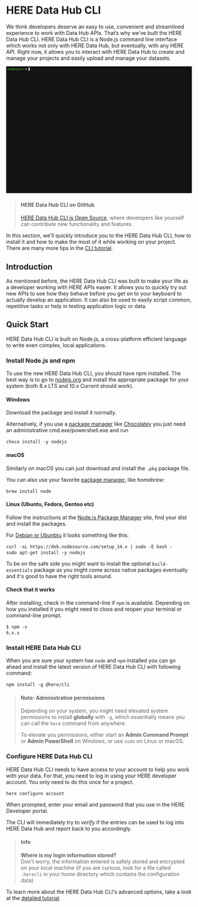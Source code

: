 # HERE Data Hub CLI

We think developers deserve an easy to use, convenient and streamlined experience to work with Data Hub APIs. That’s why we’ve built the HERE Data Hub CLI. HERE Data Hub CLI is a Node.js command line interface which works not only with HERE Data Hub, but eventually, with any HERE API. Right now, it allows you to interact with HERE Data Hub to create and manage your projects and easily upload and manage your datasets.

![cli-configure-show](images/gifs/cli-configure-show.gif)

> #### HERE Data Hub CLI on GitHub
>
>[HERE Data Hub CLI is Open Source](https://github.com/heremaps/here-cli), where developers like yourself can contribute new functionality and features.

In this section, we'll quickly introduce you to the HERE Data Hub CLI, how to install it and how to make the
most of it while working on your project. There are many more tips in the [CLI tutorial](https://developer.here.com/tutorials/using-the-xyz-cli/).

## Introduction

As mentioned before, the HERE Data Hub CLI was built to make your life as a developer working with HERE APIs
easier. It allows you to quickly try out new APIs to see how they behave before you get on to your
keyboard to actually develop an application. It can also be used to easily script common, repetitive
tasks or help in testing application logic or data.

## Quick Start

HERE Data Hub CLI is built on Node.js, a cross-platform efficient language to write even complex, local applications.

### Install Node.js and npm

To use the new HERE Data Hub CLI, you should have npm installed. The best way is to go to
[nodejs.org](https://nodejs.org/en/download/) and install the appropriate package for your
system (both 8.x LTS and 10.x Current should work).

#### Windows

Download the package and install it normally.

Alternatively, if you use a [package manager](https://nodejs.org/en/download/package-manager/#windows) like [Chocolatey](https://chocolatey.org/)
you just need an administrative cmd.exe/powershell.exe and run

    choco install -y nodejs

#### macOS

Similarly on macOS you can just download and install the `.pkg` package file.

You can also use your favorite [package manager](https://nodejs.org/en/download/package-manager/#macos), like homebrew:

    brew install node

#### Linux (Ubuntu, Fedora, Gentoo etc)

Follow the instructions at the [Node.js Package Manager](https://nodejs.org/en/download/package-manager/) site, find your dist and install the packages.

For [Debian or Ubunbtu](https://nodejs.org/en/download/package-manager/#debian-and-ubuntu-based-linux-distributions)
it looks something like this:

    curl -sL https://deb.nodesource.com/setup_14.x | sudo -E bash -
    sudo apt-get install -y nodejs

To be on the safe side you might want to install the optional `build-essentials` package as you might come across
native packages eventually and it's good to have the right tools around.

#### Check that it works

After installing, check in the command-line if `npm` is available. Depending on how you installed it you might need to close and reopen your terminal or command-line prompt.

    $ npm -v
    6.x.x

### Install HERE Data Hub CLI

When you are sure your system has `node` and `npm` installed you can go ahead and install the latest
version of HERE Data Hub CLI with following command:

    npm install -g @here/cli

> #### Note: Administrative permissions
>
> Depending on your system, you might need elevated system permissions to install **globally** with `-g`,
    which essentially means you can call the `here` command from anywhere.
>
> To elevate you permissions, either start an **Admin Command Prompt** or **Admin PowerShell** on Windows,
    or use `sudo` on Linux or macOS.

### Configure HERE Data Hub CLI

HERE Data Hub CLI needs to have access to your account to help you work with your data. For that, you
need to log in using your HERE developer account. You only need to do this once for a project.

    here configure account

When prompted, enter your email and password that you use in the HERE Developer portal.

The CLI will immediately try to *verify* if the entries can be
used to log into HERE Data Hub and report back to you accordingly.

>#### Info
>
> **Where is my login information stored?**  
> Don't worry, the information entered is safely stored and encrypted on your local machine (if you are curious, look for a file called `.herecli` in your home directory
    which contains the configuration data)

To learn more about the HERE Data Hub CLI's advanced options, take a look at the [detailed tutorial](https://developer.here.com/tutorials/using-the-xyz-cli/).
